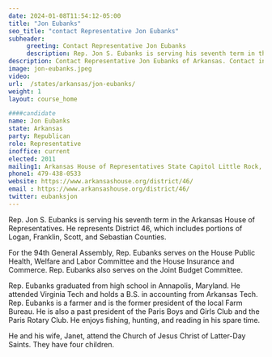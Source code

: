 ```yaml
---
date: 2024-01-08T11:54:12-05:00
title: "Jon Eubanks"
seo_title: "contact Representative Jon Eubanks"
subheader:
     greeting: Contact Representative Jon Eubanks
     description: Rep. Jon S. Eubanks is serving his seventh term in the Arkansas House of Representatives. He represents District 46, which includes portions of Logan, Franklin, Scott, and Sebastian Counties. For the 94th General Assembly, Rep. Eubanks serves on the House Public Health, Welfare and Labor Committee and the House Insurance and Commerce.
description: Contact Representative Jon Eubanks of Arkansas. Contact information for Jon Eubanks includes email address, phone number, and mailing address.
image: jon-eubanks.jpeg
video:
url:  /states/arkansas/jon-eubanks/
weight: 1
layout: course_home

####candidate
name: Jon Eubanks
state: Arkansas
party: Republican
role: Representative
inoffice: current
elected: 2011
mailing1: Arkansas House of Representatives State Capitol Little Rock, AR 72201
phone1: 479-438-0533
website: https://www.arkansashouse.org/district/46/
email : https://www.arkansashouse.org/district/46/
twitter: eubanksjon
---
```


Rep. Jon S. Eubanks is serving his seventh term in the Arkansas House of Representatives. He represents District 46, which includes portions of Logan, Franklin, Scott, and Sebastian Counties.

For the 94th General Assembly, Rep. Eubanks serves on the House Public Health, Welfare and Labor Committee and the House Insurance and Commerce. Rep. Eubanks also serves on the Joint Budget Committee.

Rep. Eubanks graduated from high school in Annapolis, Maryland. He attended Virginia Tech and holds a B.S. in accounting from Arkansas Tech.  Rep. Eubanks is a farmer and is the former president of the local Farm Bureau. He is also a past president of the Paris Boys and Girls Club and the Paris Rotary Club.  He enjoys fishing, hunting, and reading in his spare time.  

He and his wife, Janet, attend the Church of Jesus Christ of Latter-Day Saints.  They have four children.
